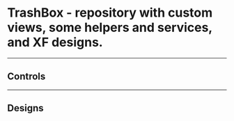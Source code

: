 # TrashBox - repository with custom views, some helpers and services, and XF designs.
____
## Controls

____
## Designs
